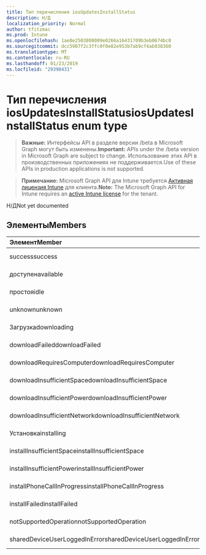 ```yaml
---
title: Тип перечисления iosUpdatesInstallStatus
description: Н/Д
localization_priority: Normal
author: tfitzmac
ms.prod: Intune
ms.openlocfilehash: 1ae8e2503808009e0266a16431709b3eb0674bc0
ms.sourcegitcommit: dcc5907f2c3ffc0f0e82e953b7ab9cf4ab938360
ms.translationtype: MT
ms.contentlocale: ru-RU
ms.lasthandoff: 01/23/2019
ms.locfileid: "29398431"
---
```

# <a name="iosupdatesinstallstatus-enum-type"></a><span data-ttu-id="45196-103">Тип перечисления iosUpdatesInstallStatus</span><span class="sxs-lookup"><span data-stu-id="45196-103">iosUpdatesInstallStatus enum type</span></span>

> <span data-ttu-id="45196-104">**Важные:** Интерфейсы API в разделе версии /beta в Microsoft Graph могут быть изменены.</span><span class="sxs-lookup"><span data-stu-id="45196-104">**Important:** APIs under the /beta version in Microsoft Graph are subject to change.</span></span> <span data-ttu-id="45196-105">Использование этих API в производственных приложениях не поддерживается.</span><span class="sxs-lookup"><span data-stu-id="45196-105">Use of these APIs in production applications is not supported.</span></span>

> <span data-ttu-id="45196-106">**Примечание:** Microsoft Graph API для Intune требуется [Активная лицензия Intune](https://go.microsoft.com/fwlink/?linkid=839381) для клиента.</span><span class="sxs-lookup"><span data-stu-id="45196-106">**Note:** The Microsoft Graph API for Intune requires an [active Intune license](https://go.microsoft.com/fwlink/?linkid=839381) for the tenant.</span></span>

<span data-ttu-id="45196-107">Н/Д</span><span class="sxs-lookup"><span data-stu-id="45196-107">Not yet documented</span></span>

## <a name="members"></a><span data-ttu-id="45196-108">Элементы</span><span class="sxs-lookup"><span data-stu-id="45196-108">Members</span></span>
|<span data-ttu-id="45196-109">Элемент</span><span class="sxs-lookup"><span data-stu-id="45196-109">Member</span></span>|<span data-ttu-id="45196-110">Значение</span><span class="sxs-lookup"><span data-stu-id="45196-110">Value</span></span>|<span data-ttu-id="45196-111">Описание</span><span class="sxs-lookup"><span data-stu-id="45196-111">Description</span></span>|
|:---|:---|:---|
|<span data-ttu-id="45196-112">success</span><span class="sxs-lookup"><span data-stu-id="45196-112">success</span></span>|<span data-ttu-id="45196-113">0</span><span class="sxs-lookup"><span data-stu-id="45196-113">0</span></span>|<span data-ttu-id="45196-114">Н/Д</span><span class="sxs-lookup"><span data-stu-id="45196-114">Not yet documented</span></span>|
|<span data-ttu-id="45196-115">доступен</span><span class="sxs-lookup"><span data-stu-id="45196-115">available</span></span>|<span data-ttu-id="45196-116">1</span><span class="sxs-lookup"><span data-stu-id="45196-116">1</span></span>|<span data-ttu-id="45196-117">Н/Д</span><span class="sxs-lookup"><span data-stu-id="45196-117">Not yet documented</span></span>|
|<span data-ttu-id="45196-118">простоя</span><span class="sxs-lookup"><span data-stu-id="45196-118">idle</span></span>|<span data-ttu-id="45196-119">2</span><span class="sxs-lookup"><span data-stu-id="45196-119">2</span></span>|<span data-ttu-id="45196-120">Н/Д</span><span class="sxs-lookup"><span data-stu-id="45196-120">Not yet documented</span></span>|
|<span data-ttu-id="45196-121">unknown</span><span class="sxs-lookup"><span data-stu-id="45196-121">unknown</span></span>|<span data-ttu-id="45196-122">3</span><span class="sxs-lookup"><span data-stu-id="45196-122">3</span></span>|<span data-ttu-id="45196-123">Н/Д</span><span class="sxs-lookup"><span data-stu-id="45196-123">Not yet documented</span></span>|
|<span data-ttu-id="45196-124">Загрузка</span><span class="sxs-lookup"><span data-stu-id="45196-124">downloading</span></span>|<span data-ttu-id="45196-125">-2016330712</span><span class="sxs-lookup"><span data-stu-id="45196-125">-2016330712</span></span>|<span data-ttu-id="45196-126">Н/Д</span><span class="sxs-lookup"><span data-stu-id="45196-126">Not yet documented</span></span>|
|<span data-ttu-id="45196-127">downloadFailed</span><span class="sxs-lookup"><span data-stu-id="45196-127">downloadFailed</span></span>|<span data-ttu-id="45196-128">-2016330711</span><span class="sxs-lookup"><span data-stu-id="45196-128">-2016330711</span></span>|<span data-ttu-id="45196-129">Н/Д</span><span class="sxs-lookup"><span data-stu-id="45196-129">Not yet documented</span></span>|
|<span data-ttu-id="45196-130">downloadRequiresComputer</span><span class="sxs-lookup"><span data-stu-id="45196-130">downloadRequiresComputer</span></span>|<span data-ttu-id="45196-131">-2016330710</span><span class="sxs-lookup"><span data-stu-id="45196-131">-2016330710</span></span>|<span data-ttu-id="45196-132">Н/Д</span><span class="sxs-lookup"><span data-stu-id="45196-132">Not yet documented</span></span>|
|<span data-ttu-id="45196-133">downloadInsufficientSpace</span><span class="sxs-lookup"><span data-stu-id="45196-133">downloadInsufficientSpace</span></span>|<span data-ttu-id="45196-134">-2016330709</span><span class="sxs-lookup"><span data-stu-id="45196-134">-2016330709</span></span>|<span data-ttu-id="45196-135">Н/Д</span><span class="sxs-lookup"><span data-stu-id="45196-135">Not yet documented</span></span>|
|<span data-ttu-id="45196-136">downloadInsufficientPower</span><span class="sxs-lookup"><span data-stu-id="45196-136">downloadInsufficientPower</span></span>|<span data-ttu-id="45196-137">-2016330708</span><span class="sxs-lookup"><span data-stu-id="45196-137">-2016330708</span></span>|<span data-ttu-id="45196-138">Н/Д</span><span class="sxs-lookup"><span data-stu-id="45196-138">Not yet documented</span></span>|
|<span data-ttu-id="45196-139">downloadInsufficientNetwork</span><span class="sxs-lookup"><span data-stu-id="45196-139">downloadInsufficientNetwork</span></span>|<span data-ttu-id="45196-140">-2016330707</span><span class="sxs-lookup"><span data-stu-id="45196-140">-2016330707</span></span>|<span data-ttu-id="45196-141">Н/Д</span><span class="sxs-lookup"><span data-stu-id="45196-141">Not yet documented</span></span>|
|<span data-ttu-id="45196-142">Установка</span><span class="sxs-lookup"><span data-stu-id="45196-142">installing</span></span>|<span data-ttu-id="45196-143">-2016330706</span><span class="sxs-lookup"><span data-stu-id="45196-143">-2016330706</span></span>|<span data-ttu-id="45196-144">Н/Д</span><span class="sxs-lookup"><span data-stu-id="45196-144">Not yet documented</span></span>|
|<span data-ttu-id="45196-145">installInsufficientSpace</span><span class="sxs-lookup"><span data-stu-id="45196-145">installInsufficientSpace</span></span>|<span data-ttu-id="45196-146">-2016330705</span><span class="sxs-lookup"><span data-stu-id="45196-146">-2016330705</span></span>|<span data-ttu-id="45196-147">Н/Д</span><span class="sxs-lookup"><span data-stu-id="45196-147">Not yet documented</span></span>|
|<span data-ttu-id="45196-148">installInsufficientPower</span><span class="sxs-lookup"><span data-stu-id="45196-148">installInsufficientPower</span></span>|<span data-ttu-id="45196-149">-2016330704</span><span class="sxs-lookup"><span data-stu-id="45196-149">-2016330704</span></span>|<span data-ttu-id="45196-150">Н/Д</span><span class="sxs-lookup"><span data-stu-id="45196-150">Not yet documented</span></span>|
|<span data-ttu-id="45196-151">installPhoneCallInProgress</span><span class="sxs-lookup"><span data-stu-id="45196-151">installPhoneCallInProgress</span></span>|<span data-ttu-id="45196-152">-2016330703</span><span class="sxs-lookup"><span data-stu-id="45196-152">-2016330703</span></span>|<span data-ttu-id="45196-153">Н/Д</span><span class="sxs-lookup"><span data-stu-id="45196-153">Not yet documented</span></span>|
|<span data-ttu-id="45196-154">installFailed</span><span class="sxs-lookup"><span data-stu-id="45196-154">installFailed</span></span>|<span data-ttu-id="45196-155">-2016330702</span><span class="sxs-lookup"><span data-stu-id="45196-155">-2016330702</span></span>|<span data-ttu-id="45196-156">Н/Д</span><span class="sxs-lookup"><span data-stu-id="45196-156">Not yet documented</span></span>|
|<span data-ttu-id="45196-157">notSupportedOperation</span><span class="sxs-lookup"><span data-stu-id="45196-157">notSupportedOperation</span></span>|<span data-ttu-id="45196-158">-2016330701</span><span class="sxs-lookup"><span data-stu-id="45196-158">-2016330701</span></span>|<span data-ttu-id="45196-159">Н/Д</span><span class="sxs-lookup"><span data-stu-id="45196-159">Not yet documented</span></span>|
|<span data-ttu-id="45196-160">sharedDeviceUserLoggedInError</span><span class="sxs-lookup"><span data-stu-id="45196-160">sharedDeviceUserLoggedInError</span></span>|<span data-ttu-id="45196-161">-2016330699</span><span class="sxs-lookup"><span data-stu-id="45196-161">-2016330699</span></span>|<span data-ttu-id="45196-162">Н/Д</span><span class="sxs-lookup"><span data-stu-id="45196-162">Not yet documented</span></span>|




